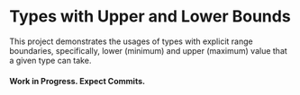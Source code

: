 # Types with Upper and Lower Bounds

This project demonstrates the usages of types with explicit range boundaries, specifically, lower (minimum) and upper (maximum) value that a given type can take.

#### Work in Progress. Expect Commits.
